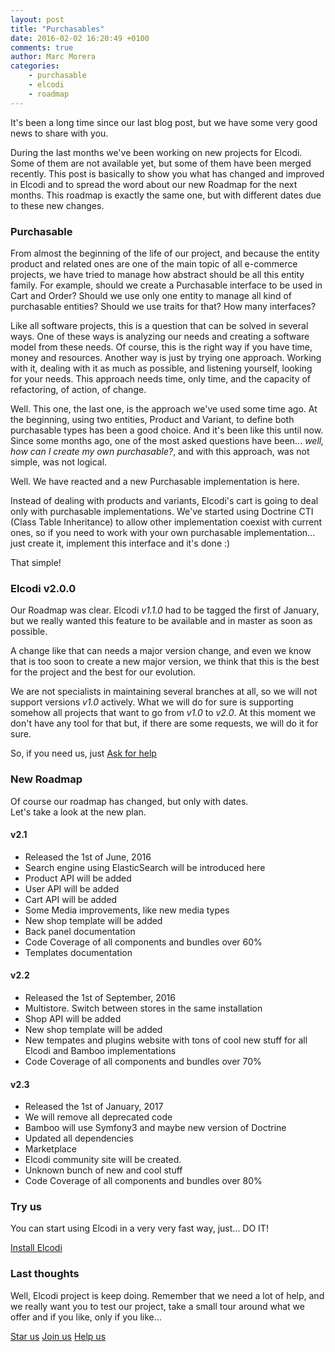 ```yaml
---
layout: post
title: "Purchasables"
date: 2016-02-02 16:20:49 +0100
comments: true
author: Marc Morera
categories:
    - purchasable
    - elcodi
    - roadmap
---
```

It's been a long time since our last blog post, but we have some very good news
to share with you.

During the last months we've been working on new projects for Elcodi. Some of
them are not available yet, but some of them have been merged recently. This
post is basically to show you what has changed and improved in Elcodi and to
spread the word about our new Roadmap for the next months. This roadmap is
exactly the same one, but with different dates due to these new changes.

### Purchasable

From almost the beginning of the life of our project, and because the entity
product and related ones are one of the main topic of all e-commerce projects,
we have tried to manage how abstract should be all this entity family. For
example, should we create a Purchasable interface to be used in Cart and Order?
Should we use only one entity to manage all kind of purchasable entities? Should
we use traits for that? How many interfaces?

Like all software projects, this is a question that can be solved in several
ways. One of these ways is analyzing our needs and creating a software model
from these needs. Of course, this is the right way if you have time, money and
resources. Another way is just by trying one approach. Working with it, dealing
with it as much as possible, and listening yourself, looking for your needs.
This approach needs time, only time, and the capacity of refactoring, of action,
of change.

Well. This one, the last one, is the approach we've used some time ago. At the
beginning, using two entities, Product and Variant, to define both purchasable
types has been a good choice. And it's been like this until now. Since some
months ago, one of the most asked questions have been... *well, how can I create
my own purchasable?*, and with this approach, was not simple, was not logical.

Well. We have reacted and a new Purchasable implementation is here.

Instead of dealing with products and variants, Elcodi's cart is going to deal
only with purchasable implementations. We've started using Doctrine CTI (Class
Table Inheritance) to allow other implementation coexist with current ones, so
if you need to work with your own purchasable implementation... just create it,
implement this interface and it's done :)

That simple!

### Elcodi v2.0.0

Our Roadmap was clear. Elcodi *v1.1.0* had to be tagged the first of January,
but we really wanted this feature to be available and in master as soon as
possible.

A change like that can needs a major version change, and even we know that is
too soon to create a new major version, we think that this is the best for the
project and the best for our evolution.

We are not specialists in maintaining several branches at all, so we will not
support versions *v1.0* actively. What we will do for sure is supporting somehow
all projects that want to go from *v1.0* to *v2.0*. At this moment we don't have
any tool for that but, if there are some requests, we will do it for sure.

So, if you need us, just [Ask for help](http://gitter.im/elcodi/elcodi)

### New Roadmap

Of course our roadmap has changed, but only with dates.  
Let's take a look at the new plan.

#### v2.1

* Released the 1st of June, 2016
* Search engine using ElasticSearch will be introduced here
* Product API will be added
* User API will be added
* Cart API will be added
* Some Media improvements, like new media types
* New shop template will be added
* Back panel documentation
* Code Coverage of all components and bundles over 60%
* Templates documentation

#### v2.2

* Released the 1st of September, 2016
* Multistore. Switch between stores in the same installation
* Shop API will be added
* New shop template will be added
* New tempates and plugins website with tons of cool new stuff for all Elcodi and Bamboo implementations
* Code Coverage of all components and bundles over 70%

#### v2.3

* Released the 1st of January, 2017
* We will remove all deprecated code
* Bamboo will use Symfony3 and maybe new version of Doctrine
* Updated all dependencies
* Marketplace
* Elcodi community site will be created.
* Unknown bunch of new and cool stuff
* Code Coverage of all components and bundles over 80%

### Try us

You can start using Elcodi in a very very fast way, just... DO IT!

[Install Elcodi](http://elcodi.io/docs/quick-start/)

### Last thoughts

Well, Elcodi project is keep doing. Remember that we need a lot of help, and we
really want you to test our project, take a small tour around what we offer and
if you like, only if you like...

[Star us](https://github.com/elcodi/elcodi)
[Join us](https://gitter.com/elcodi/elcodi)
[Help us](https://github.com/elcodi/elcodi/issues)
